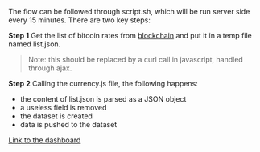 The flow can be followed through script.sh, which will be run server side every 15 minutes.
There are two key steps:

**Step 1**
Get the list of bitcoin rates from [blockchain](https://blockchain.info/ticker) and put it in a temp file named list.json.
> Note: this should be replaced by a curl call in javascript, handled through ajax.

**Step 2**
Calling the currency.js file, the following happens:
- the content of list.json is parsed as a JSON object
- a useless field is removed
- the dataset is created
- data is pushed to the dataset

[Link to the dashboard](https://mrcfrrg.geckoboard.com/dashboards/95203593D7DE5CA7)
